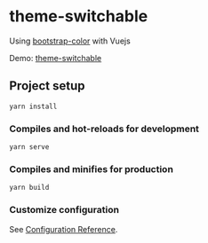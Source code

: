 # theme-switchable

Using [bootstrap-color](https://github.com/bum/bootstrap-color.git) with Vuejs

Demo: [theme-switchable](https://bum.github.io/bootstrap-color/theme-switchable/)

## Project setup
```
yarn install
```

### Compiles and hot-reloads for development
```
yarn serve
```

### Compiles and minifies for production
```
yarn build
```

### Customize configuration
See [Configuration Reference](https://cli.vuejs.org/config/).
